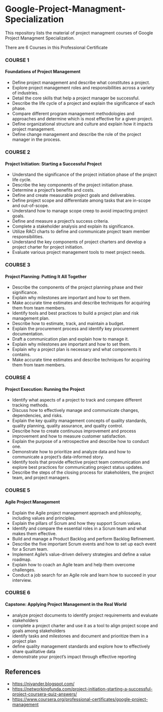 # Google-Project-Managment-Specialization
This repository lists the material of project managment courses of Google Project Managment Specialization.

There are 6 Courses in this Professional Certificate

### COURSE 1
#### Foundations of Project Management

- Define project management and describe what constitutes a project.
- Explore project management roles and responsibilities across a variety of industries.
- Detail the core skills that help a project manager be successful.
- Describe the life cycle of a project and explain the significance of each phase.
- Compare different program management methodologies and approaches and determine which is most effective for a given project.
- Define organizational structure and culture and explain how it impacts project management. 
- Define change management and describe the role of the project manager in the process.

### COURSE 2
#### Project Initiation: Starting a Successful Project

- Understand the significance of the project initiation phase of the project life cycle. 
- Describe the key components of the project initiation phase. 
- Determine a project’s benefits and costs.
- Define and create measurable project goals and deliverables. 
- Define project scope and differentiate among tasks that are in-scope and out-of-scope. 
- Understand how to manage scope creep to avoid impacting project goals.
- Define and measure a project’s success criteria. 
- Complete a stakeholder analysis and explain its significance.
- Utilize RACI charts to define and communicate project team member responsibilities.
- Understand the key components of project charters and develop a project charter for project initiation.
- Evaluate various project management tools to meet project needs.


### COURSE 3
#### Project Planning: Putting It All Together

 - Describe the components of the project planning phase and their significance.
 - Explain why milestones are important and how to set them. 
 - Make accurate time estimates and describe techniques for acquiring them from team members.  
 - Identify tools and best practices to build a project plan and risk management plan. 
 - Describe how to estimate, track, and maintain a budget.
 - Explain the procurement process and identify key procurement documentation. 
 - Draft a communication plan and explain how to manage it.
 - Explain why milestones are important and how to set them. 
 - Explain why a project plan is necessary and what components it contains. 
 - Make accurate time estimates and describe techniques for acquiring them from team members.


### COURSE 4
#### Project Execution: Running the Project

 - Identify what aspects of a project to track and compare different tracking methods.
 - Discuss how to effectively manage and communicate changes, dependencies, and risks.
 - Explain the key quality management concepts of quality standards, quality planning, quality assurance, and quality control.
 - Describe how to create continuous improvement and process improvement and how to measure customer satisfaction.
 - Explain the purpose of a retrospective and describe how to conduct one. 
 - Demonstrate how to prioritize and analyze data and how to communicate a project’s data-informed story. 
 - Identify tools that provide effective project team communication and explore best practices for communicating project status updates.
 - Describe the steps of the closing process for stakeholders, the project team, and project managers.

### COURSE 5
#### Agile Project Management

 - Explain the Agile project management approach and philosophy, including values and principles.
 - Explain the pillars of Scrum and how they support Scrum values.
 - Identify and compare the essential roles in a Scrum team and what makes them effective.
 - Build and manage a Product Backlog and perform Backlog Refinement.
 - Describe the five important Scrum events and how to set up each event for a Scrum team.
 - Implement Agile’s value-driven delivery strategies and define a value roadmap.
 - Explain how to coach an Agile team and help them overcome challenges.
 - Conduct a job search for an Agile role and learn how to succeed in your interview.


### COURSE 6
#### Capstone: Applying Project Management in the Real World

- analyze project documents to identify project requirements and evaluate stakeholders 
- complete a project charter and use it as a tool to align project scope and goals among stakeholders
- identify tasks and milestones and document and prioritize them in a project plan
- define quality management standards and explore how to effectively share qualitative data
- demonstrate your project’s impact through effective reporting 


## References

- https://niyander.blogspot.com/ 
- https://networkingfunda.com/project-initiation-starting-a-successful-project-coursera-quiz-answers/ 
- https://www.coursera.org/professional-certificates/google-project-management

